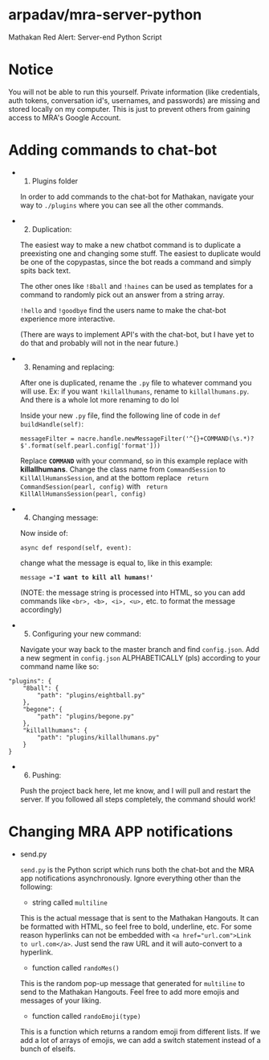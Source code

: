 # arpadav/mra-server-python
Mathakan Red Alert: Server-end Python Script

# Notice
You will not be able to run this yourself. Private information (like credentials, auth tokens, conversation id's, usernames, and passwords) are missing and stored locally on my computer. This is just to prevent others from gaining access to MRA's Google Account.

# Adding commands to chat-bot
* 1. Plugins folder
	
	In order to add commands to the chat-bot for Mathakan, navigate your way to `./plugins` where you can see all the other commands.


* 2. Duplication:
	
	The easiest way to make a new chatbot command is to duplicate a preexisting one and changing some stuff. The easiest to duplicate would be one of the copypastas, since the bot reads a command and simply spits back text.
	
	The other ones like `!8ball` and `!haines` can be used as templates for a command to randomly pick out an answer from a string array.
	
	`!hello` and `!goodbye` find the users name to make the chat-bot experience more interactive.
	
	(There are ways to implement API's with the chat-bot, but I have yet to do that and probably will not in the near future.)

	
* 3. Renaming and replacing:
	
	After one is duplicated, rename the `.py` file to whatever command you will use. Ex: if you want `!killallhumans`, rename to `killallhumans.py`. And there is a whole lot more renaming to do lol
	
	Inside your new `.py` file, find the following line of code in `def buildHandle(self)`:
	
	`messageFilter = nacre.handle.newMessageFilter('^{}+COMMAND(\s.*)?$'.format(self.pearl.config['format']))`
	
	Replace <b>`COMMAND`</b> with your command, so in this example replace with <b>killallhumans</b>. Change the class name from `CommandSession` to `KillAllHumansSession`, and at the bottom replace ` return CommandSession(pearl, config)` with ` return KillAllHumansSession(pearl, config)`

	
* 4. Changing message:
	
	Now inside of:
	
	`async def respond(self, event):` 
	
	change what the message is equal to, like in this example: 
	
	`message =`<b>`'I want to kill all humans!'`</b>
	
	(NOTE: the message string is processed into HTML, so you can add commands like `<br>, <b>, <i>, <u>,` etc. to format the message accordingly)
	
	
* 5. Configuring your new command:
	
	Navigate your way back to the master branch and find `config.json`. Add a new segment in `config.json` ALPHABETICALLY (pls) according to your command name like so:
```
"plugins": {
	"8ball": {
		"path": "plugins/eightball.py"
	},
	"begone": {
		"path": "plugins/begone.py"
	},
	"killallhumans": {
		"path": "plugins/killallhumans.py"
	}
}
```
	
* 6. Pushing:
	
	Push the project back here, let me know, and I will pull and restart the server. If you followed all steps completely, the command should work!

	
# Changing MRA APP notifications
* send.py

	`send.py` is the Python script which runs both the chat-bot and the MRA app notifications asynchronously. Ignore everything other than the following:
	
	* string called `multiline`
	
	This is the actual message that is sent to the Mathakan Hangouts. It can be formatted with HTML, so feel free to bold, underline, etc. For some reason hyperlinks can not be embedded with `<a href="url.com">Link to url.com</a>`. Just send the raw URL and it will auto-convert to a hyperlink.
	
	* function called `randoMes()`
	
	This is the random pop-up message that generated for `multiline` to send to the Mathakan Hangouts. Feel free to add more emojis and messages of your liking.
		
	* function called `randoEmoji(type)`
		
	This is a function which returns a random emoji from different lists. If we add a lot of arrays of emojis, we can add a switch statement instead of a bunch of elseifs.